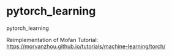# pytorch_learning
pytorch_learning 

Reimplementation of Mofan Tutorial:
https://morvanzhou.github.io/tutorials/machine-learning/torch/
